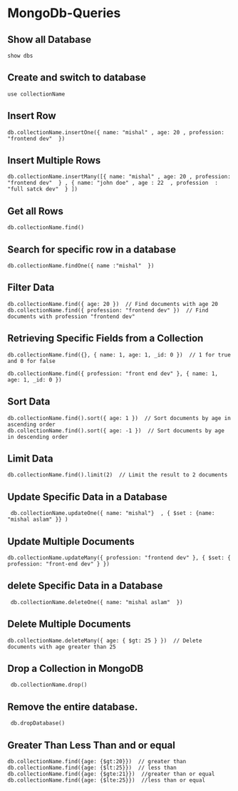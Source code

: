 # MongoDb-Queries

## Show all Database

```
show dbs 
```

## Create and switch to database 

```
use collectionName
```

## Insert Row

```
db.collectionName.insertOne({ name: "mishal" , age: 20 , profession: "frontend dev"  })
```

## Insert Multiple Rows

```
db.collectionName.insertMany([{ name: "mishal" , age: 20 , profession: "frontend dev"  } , { name: "john doe" , age : 22  , profession  : "full satck dev"  } ])
```

## Get all Rows

```
db.collectionName.find()
```

## Search for specific row in a database

```
db.collectionName.findOne({ name :"mishal"  })
```

## Filter Data

```
db.collectionName.find({ age: 20 })  // Find documents with age 20
db.collectionName.find({ profession: "frontend dev" })  // Find documents with profession "frontend dev"
```

## Retrieving Specific Fields from a Collection

```
db.collectionName.find({}, { name: 1, age: 1, _id: 0 })  // 1 for true  and 0 for false
```
```
db.collectionName.find({ profession: "front end dev" }, { name: 1, age: 1, _id: 0 })
```

## Sort Data

```
db.collectionName.find().sort({ age: 1 })  // Sort documents by age in ascending order
db.collectionName.find().sort({ age: -1 })  // Sort documents by age in descending order
```

## Limit Data

```
db.collectionName.find().limit(2)  // Limit the result to 2 documents
```

## Update Specific Data in a Database

```
 db.collectionName.updateOne({ name: "mishal"}  , { $set : {name: "mishal aslam" }} )
```

## Update Multiple Documents

```
db.collectionName.updateMany({ profession: "frontend dev" }, { $set: { profession: "front-end dev" } })
```

## delete Specific Data in a Database

```
 db.collectionName.deleteOne({ name: "mishal aslam"  })
```

## Delete Multiple Documents

```
db.collectionName.deleteMany({ age: { $gt: 25 } })  // Delete documents with age greater than 25
```

## Drop a Collection in MongoDB

```
 db.collectionName.drop()
```

## Remove the entire database.

```
 db.dropDatabase()
```


## Greater Than Less Than and or equal

```
db.collectionName.find({age: {$gt:20}})  // greater than
db.collectionName.find({age: {$lt:25}})  // less than
db.collectionName.find({age: {$gte:21}})  //greater than or equal
db.collectionName.find({age: {$lte:25}})  //less than or equal
```








